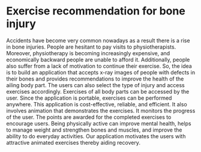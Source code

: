 # Exercise recommendation for bone injury 
Accidents have become very common nowadays as a result there is a rise in bone injuries. People are hesitant to pay visits to physiotherapists. Moreover, physiotherapy is becoming increasingly expensive, and economically backward people are unable to afford it. Additionally, people also suffer from a lack of motivation to continue their exercise. 
So, the idea is to build an application that accepts x-ray images of people with defects in their bones and provides recommendations to improve the health of the ailing body part. The users can also select the type of injury and access exercises accordingly. Exercises of all body parts can be accessed by the user. Since the application is portable, exercises can be performed anywhere. This application is cost-effective, reliable, and efficient. It also involves animation that demonstrates the exercises. It monitors the progress of the user. The points are awarded for the completed exercises to encourage users.
Being physically active can improve mental health, helps to manage weight and strengthen bones and muscles, and improve the ability to do everyday activities. Our application motivates the users with attractive animated exercises thereby aiding recovery.  
